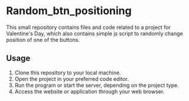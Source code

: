 # Random_btn_positioning

This small repository contains files and code related to a project for Valentine's Day, which also contains simple js script to randomly change position of one of the buttons.

## Usage

1. Clone this repository to your local machine.
2. Open the project in your preferred code editor.
3. Run the program or start the server, depending on the project type.
4. Access the website or application through your web browser.